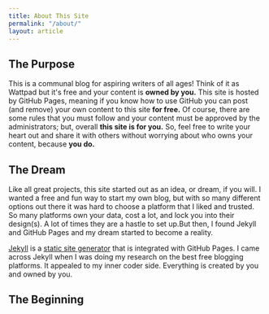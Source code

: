 ```yaml
---
title: About This Site
permalink: "/about/"
layout: article
---
```


## The Purpose

This is a communal blog for aspiring writers of all ages!
Think of it as Wattpad but it's free and your content is **owned by you.**
This site is hosted by GitHub Pages, meaning if you know how to use GitHub you can post (and remove) your own content to this site **for free.**
Of course, there are some rules that you must follow and your content must be approved by the administrators; but, overall **this site is for you.**
So, feel free to write your heart out and share it with others without worrying about who owns your content, because **you do.**

## The Dream

Like all great projects, this site started out as an idea, or dream, if you will.
I wanted a free and fun way to start my own blog, but with so many different options out there it was hard to choose a platform that I liked and trusted.
So many platforms own your data, cost a lot, and lock you into their design(s).
A lot of times they are a hastle to set up.But then, I found Jekyll and GitHub Pages and my dream started to become a reality.

[Jekyll](http://jekyllrb.com/) is a [static site generator](https://www.netlify.com/blog/2020/04/14/what-is-a-static-site-generator-and-3-ways-to-find-the-best-one/) that is integrated with GitHub Pages. I came across Jekyll when I was doing my research on the best free blogging platforms.
It appealed to my inner coder side. Everything is created by you and owned by you.


## The Beginning
